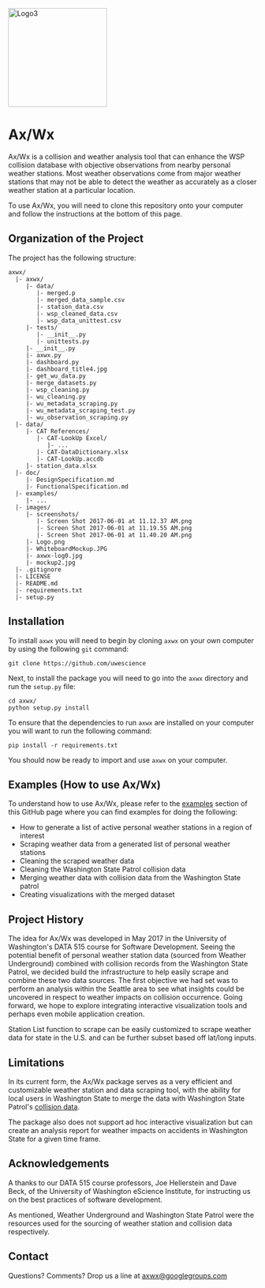 <img src=https://raw.githubusercontent.com/rexthompson/axwx/master/images/axwx-logo.jpg alt="Logo3" width="200" height="200" />



Ax/Wx
=====
Ax/Wx is a collision and weather analysis tool that can enhance the WSP collision database with objective observations from nearby personal weather stations. Most weather observations come from major weather stations that may not be able to detect the weather as accurately as a closer weather station at a particular location.

To use Ax/Wx, you will need to clone this repository onto your computer and follow the instructions at the bottom of this page.



Organization of the Project
---------------------------
The project has the following structure:
```
axwx/
  |- axwx/
     |- data/
        |- merged.p
        |- merged_data_sample.csv
        |- station_data.csv
        |- wsp_cleaned_data.csv
        |- wsp_data_unittest.csv
     |- tests/
        |- __init__.py
        |- unittests.py
     |- __init__.py
     |- axwx.py
     |- dashboard.py
     |- dashboard_title4.jpg
     |- get_wu_data.py
     |- merge_datasets.py
     |- wsp_cleaning.py
     |- wu_cleaning.py
     |- wu_metadata_scraping.py
     |- wu_metadata_scraping_test.py
     |- wu_observation_scraping.py
  |- data/
     |- CAT References/
        |- CAT-LookUp Excel/
           |- ...
        |- CAT-DataDictionary.xlsx
        |- CAT-LookUp.accdb
     |- station_data.xlsx
  |- doc/
     |- DesignSpecification.md
     |- FunctionalSpecification.md
  |- examples/
     |- ...
  |- images/
     |- screenshots/
        |- Screen Shot 2017-06-01 at 11.12.37 AM.png
        |- Screen Shot 2017-06-01 at 11.19.55 AM.png
        |- Screen Shot 2017-06-01 at 11.40.20 AM.png
     |- Logo.png
     |- WhiteboardMockup.JPG
     |- axwx-log0.jpg
     |- mockup2.jpg
  |- .gitignore
  |- LICENSE
  |- README.md
  |- requirements.txt
  |- setup.py
```



Installation
------------
To install `axwx` you will need to begin by cloning `axwx` on your own computer by using the following `git` command:

```
git clone https://github.com/uwescience
```

Next, to install the package you will need to go into the `axwx` directory and run the `setup.py` file:

```
cd axwx/
python setup.py install
```

To ensure that the dependencies to run `axwx` are installed on your computer you will want to run the following command:

```
pip install -r requirements.txt
```

You should now be ready to import and use `axwx` on your computer.



Examples (How to use Ax/Wx)
---------------------------
To understand how to use Ax/Wx, please refer to 
the [examples](https://github.com/rexthompson/axwx/tree/master/examples) section of this GitHub page where you can find 
examples for doing the following:
    
- How to generate a list of active personal weather stations in a region of interest
- Scraping weather data from a generated list of personal weather stations
- Cleaning the scraped weather data
- Cleaning the Washington State Patrol collision data
- Merging weather data with collision data from the Washington State patrol
- Creating visualizations with the merged dataset



Project History
---------------
The idea for Ax/Wx was developed in May 2017 in the University of Washington's DATA 515 course for Software Development.
Seeing the potential benefit of personal weather station data (sourced from Weather Underground) combined with collision
records from the Washington State Patrol, we decided build the infrastructure to help easily scrape and combine these 
two data sources.  The first objective we had set was to perform an analysis within the Seattle area to see what 
insights could be uncovered in respect to weather impacts on collision occurrence.  Going forward, we hope to explore 
integrating interactive visualization tools and perhaps even mobile application creation.

Station List function to scrape can be easily customized to scrape weather data for state in the U.S. and can be further
subset based off lat/long inputs.



Limitations
-----------
In its current form, the Ax/Wx package serves as a very efficient and customizable weather station and data scraping 
tool, with the ability for local users in Washington State to merge the data with Washington State Patrol's [collision data](http://www.wsp.wa.gov/publications/collision.htm).

The package also does not support ad hoc interactive visualization but can create an analysis
report for weather impacts on accidents in Washington State for a given time frame.



Acknowledgements
----------------
A thanks to our DATA 515 course professors, Joe Hellerstein and Dave Beck, of the University of Washington eScience
Institute, for instructing us on the best practices of software development.

As mentioned, Weather Underground and Washington State Patrol were the resources used for the sourcing of weather 
station and collision data respectively.



Contact
-------
Questions? Comments? Drop us a line at [axwx@googlegroups.com](https://groups.google.com/forum/#!forum/axwx)